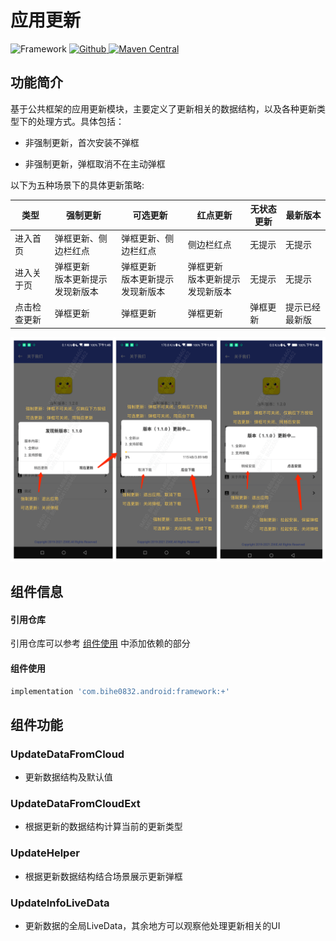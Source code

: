 # 应用更新

![Framework](https://img.shields.io/badge/AndroidAppFactory-Framework-brightgreen)
[ ![Github](https://img.shields.io/badge/Github-Framework-brightgreen?style=social) ](https://github.com/bihe0832/AndroidAppFactory/tree/master/Framework)
[ ![Maven Central](https://img.shields.io/maven-central/v/com.bihe0832.android/framework) ](https://search.maven.org/artifact/com.bihe0832.android/framework)

## 功能简介

基于公共框架的应用更新模块，主要定义了更新相关的数据结构，以及各种更新类型下的处理方式。具体包括：

- 非强制更新，首次安装不弹框

- 非强制更新，弹框取消不在主动弹框

以下为五种场景下的具体更新策略:

| 类型     | 强制更新                         | 可选更新                         | 红点更新                         | 无状态更新 | 最新版本       |
| ------------ | -------------------------------- | -------------------------------- | -------------------------------- | ---------- | -------------- |
| 进入首页     | 弹框更新、侧边栏红点             | 弹框更新、侧边栏红点             | 侧边栏红点                       | 无提示     | 无提示         |
| 进入关于页   | 弹框更新 <BR> 版本更新提示发现新版本 | 弹框更新<BR>版本更新提示发现新版本 | 弹框更新<BR>版本更新提示发现新版本 | 无提示     | 无提示         |
| 点击检查更新 | 弹框更新                         | 弹框更新                         | 弹框更新                         | 弹框更新   | 提示已经最新版 |

<img src="./update.png" />

## 组件信息

#### 引用仓库

引用仓库可以参考 [组件使用](./../start.md) 中添加依赖的部分

#### 组件使用

```groovy
implementation 'com.bihe0832.android:framework:+'
```
## 组件功能

### UpdateDataFromCloud

- 更新数据结构及默认值

### UpdateDataFromCloudExt

- 根据更新的数据结构计算当前的更新类型

### UpdateHelper

- 根据更新数据结构结合场景展示更新弹框

### UpdateInfoLiveData

- 更新数据的全局LiveData，其余地方可以观察他处理更新相关的UI
